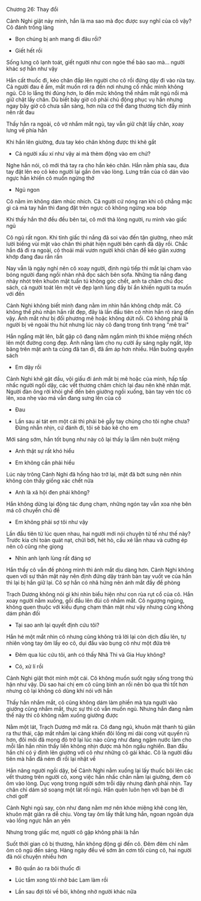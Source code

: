 




Chương 26: Thay đổi

Cảnh Nghi giật nảy mình, hắn là ma sao mà đọc được suy nghĩ của cô vậy? Cô đánh trống lảng

- Bọn chúng bị anh mang đi đâu rồi?

- Giết hết rồi

Sống lưng cô lạnh toát, giết người như con ngóe thế bảo sao mà... người khác sợ hắn như vậy

Hắn cất thuốc đi, kéo chăn đắp lên người cho cô rồi đứng dậy đi vào rửa tay. Cả người đau ê ẩm, mắt muốn rơi ra đến nơi nhưng cố nhắc mình không ngủ. Cô lo lắng thì đúng hơn, lo đến mức không thể nhắm mắt ngủ nổi mà giữ chặt lấy chăn. Dù biết bây giờ cô phải chủ động phục vụ hắn nhưng ngay bây giờ cô chưa sẵn sàng, hơn nữa cơ thể đang thương tích đầy mình nên rất đau

Thấy hắn ra ngoài, cô vờ nhắm mắt ngủ, tay vẫn giữ chặt lấy chăn, xoay lưng về phía hắn

Khi hắn lên giường, đưa tay kéo chăn không được thì khẽ gắt

- Cả người xấu xí như vậy ai mà thèm động vào em chứ?

Nghe hắn nói, cô mới thả tay ra cho hắn kéo chăn. Hắn nằm phía sau, đưa tay đặt lên eo cô kéo người lại gần ôm vào lòng. Lưng trần của cô dán vào ngực hắn khiến cô muốn ngừng thở

- Ngủ ngon

Cô nằm im không dám nhúc nhích. Cả người cứ nóng ran khi cô chẳng mặc gì cả mà tay hắn thì đang đặt trên ngực cô không ngừng xoa bóp

Khi thấy hắn thở đều đều bên tai, cô mới thả lỏng người, ru mình vào giấc ngủ

Cô ngủ rất ngon. Khi tỉnh giấc thì nắng đã soi vào đến tận giường, nheo mắt lười biếng vùi mặt vào chăn thì phát hiện người bên cạnh đã dậy rồi. Chắc hắn đã đi ra ngoài, cô thoải mái vươn người khỏi chăn để kéo giãn xương khớp đang đau rần rần

Nay vẫn là ngày nghỉ nên cô xoay người, định ngủ tiếp thì mắt lại chạm vào bóng người đang ngồi nhàn nhã đọc sách bên sofa. Những tia nắng đang nhảy nhót trên khuôn mặt tuấn tú không góc chết, anh ta chăm chú đọc sách, cả người toát lên một vẻ đẹp lạnh lùng đầy bí ẩn khiến người ta muốn với đến

Cảnh Nghi không biết mình đang nằm im nhìn hắn không chớp mắt. Cô không thể phủ nhận hắn rất đẹp, đây là lần đầu tiên cô nhìn hắn rõ ràng đến vậy. Ánh mắt như bị đối phương mê hoặc không dứt nổi. Cô không phải là người bị vẻ ngoài thu hút nhưng lúc này cô đang trong tình trạng "mê trai"

Hắn ngẩng mặt lên, bắt gặp cô đang nằm ngắm mình thì khóe miệng nhếch lên một đường cong đẹp. Ánh nắng làm cho nụ cười ấy sáng ngây ngất, lớp băng trên mặt anh ta cũng đã tan đi, đã ấm áp hơn nhiều. Hắn buông quyển sách

- Em dậy rồi

Cảnh Nghi khẽ gật đầu, vội giấu đi ánh mắt bị mê hoặc của mình, hấp tấp nhấc người ngồi dậy, các vết thương châm chích lại đau nên khẽ nhăn mặt. Người đàn ông rời khỏi ghế đến bên giường ngồi xuống, bàn tay vén tóc cô lên, xoa nhẹ vào má vẫn đang sưng lên của cô

- Đau

- Lần sau ai tát em một cái thì phải bẻ gẫy tay chúng cho tôi nghe chưa? Đừng nhẫn nhịn, cứ đánh đi, tôi sẽ bảo kê cho em

Mới sáng sớm, hắn tốt bụng như này cô lại thấy lạ lẫm nên buột miệng

- Anh thật sự rất khó hiểu

- Em không cần phải hiểu

Lúc này trông Cảnh Nghi đã hồng hào trở lại, mặt đã bớt sưng nên nhìn không còn thấy giống xác chết nữa

- Anh là xã hội đen phải không?

Hắn không dừng lại động tác đụng chạm, những ngón tay vẫn xoa nhẹ bên má cô chuyển chủ đề

- Em không phải sợ tôi như vậy

Lần đầu tiên từ lúc quen nhau, hai người mới nói chuyện tử tế như thế này? Trước kia chỉ toàn quát nạt, chửi bới, hét hò, cấu xé lẫn nhau và cưỡng ép nên cô cũng nhẹ giọng

- Nhìn anh lạnh lùng rất đáng sợ

Hắn thấy cô vẫn đề phòng mình thì ánh mắt dịu dàng hơn. Cảnh Nghi không quen với sự thân mật này nên định đứng dậy tránh bàn tay vuốt ve của hắn thì lại bị hắn giữ lại. Cô sợ hắn có nhã hứng nên ánh mắt đầy đề phòng

Trạch Dương không nói gì khi nhìn biểu hiện như con rùa rụt cổ của cô. Hắn xoay người nằm xuống, gối đầu lên đùi cô nhắm mắt. Cô ngượng ngùng, không quen thuộc với kiểu đụng chạm thân mật như vậy nhưng cũng không dám phản đối

- Tại sao anh lại quyết định cứu tôi?

Hắn hé một mắt nhìn cô nhưng cũng không trả lời lại còn dịch đầu lên, tự nhiên vòng tay ôm lấy eo cô, dụi đầu vào bụng cô như một đứa trẻ

- Đêm qua lúc cứu tôi, anh có thấy Nhã Thi và Gia Huy không?

- Có, xử lí rồi

Cảnh Nghi giật thót mình một cái. Cô không muốn suốt ngày sống trong thù hận như vậy. Dù sao hai chị em cô cũng bình an rồi nên bỏ qua thì tốt hơn nhưng cô lại không có dũng khí nói với hắn

Thấy hắn nhắm mắt, cô cũng không dám làm phiền mà tựa người vào giường cũng nhắm mắt, thực sự thì cô vẫn muốn ngủ. Nhưng hắn đang nằm thế này thì cô không nằm xuống giường được

Nằm một lát, Trạch Dương mở mắt ra. Cô đang ngủ, khuôn mặt thanh tú giãn ra thư thái, cặp mắt nhắm lại càng khiến đôi lông mi dài cong vút quyến rũ hơn, đôi môi đã mọng đỏ trở lại lúc nào cũng như đang ngậm nước làm cho mỗi lần hắn nhìn thấy liền không nhịn được mà hôn ngấu nghiến. Ban đầu hắn chỉ có ý định lên giường với cô như những cô gái khác. Cô là người đầu tiên mà hắn đã ném đi rồi lại nhặt về

Hắn nâng người ngồi dậy, bế Cảnh Nghi nằm xuống lại lấy thuốc bôi lên các vết thương trên người cô, xong việc hắn nhấc chăn nằm lại giường, đem cô ôm vào lòng. Dục vọng trong người sớm trỗi dậy nhưng đành phải nhịn. Tay chân chỉ dám sờ soạng một lát rồi ngủ. Hắn quên luôn hẹn với bạn bè đi chơi golf

Cảnh Nghi ngủ say, còn như đang nằm mơ nên khóe miệng khẽ cong lên, khuôn mặt giãn ra dễ chịu. Vòng tay ôm lấy thắt lưng hắn, ngoan ngoãn dựa vào lồng ngực hắn an yên

Nhưng trong giấc mơ, người cô gặp không phải là hắn

Suốt thời gian cô bị thương, hắn không động gì đến cô. Đêm đêm chỉ nằm ôm cô ngủ đến sáng. Hàng ngày đều về sớm ăn cơm tối cùng cô, hai người đã nói chuyện nhiều hơn

- Bỏ quần áo ra bôi thuốc đi

- Lúc tắm xong tôi nhờ bác Lam làm rồi

- Lần sau đợi tôi về bôi, không nhờ người khác nữa




